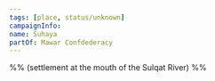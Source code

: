 ```yaml
---
tags: [place, status/unknown]
campaignInfo:
name: Suhaya
partOf: Mawar Confdederacy
---
```


%% (settlement at the mouth of the Sulqat River) %%